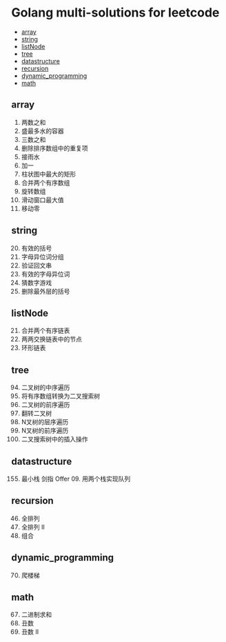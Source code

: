 # Golang multi-solutions for leetcode

* [array](#array)
* [string](#string)
* [listNode](#listNode)
* [tree](#tree)
* [datastructure](#datastructure)
* [recursion](#recursion)
* [dynamic_programming](#dynamic-programming)
* [math](#math)

## array
1. 两数之和
11. 盛最多水的容器
15. 三数之和
26. 删除排序数组中的重复项
42. 接雨水
66. 加一
84. 柱状图中最大的矩形
88. 合并两个有序数组
189. 旋转数组
239. 滑动窗口最大值
283. 移动零

## string
20. 有效的括号
49. 字母异位词分组
125. 验证回文串
242. 有效的字母异位词
299. 猜数字游戏
1021. 删除最外层的括号

## listNode
21. 合并两个有序链表
24. 两两交换链表中的节点
141. 环形链表

## tree
94. 二叉树的中序遍历
108. 将有序数组转换为二叉搜索树
144. 二叉树的前序遍历
266. 翻转二叉树
429. N叉树的层序遍历
589. N叉树的前序遍历
701. 二叉搜索树中的插入操作

## datastructure
155. 最小栈
剑指 Offer 09. 用两个栈实现队列

## recursion
46. 全排列
47. 全排列 II
77. 组合

## dynamic_programming
70. 爬楼梯

## math
67. 二进制求和
263. 丑数
264. 丑数 II